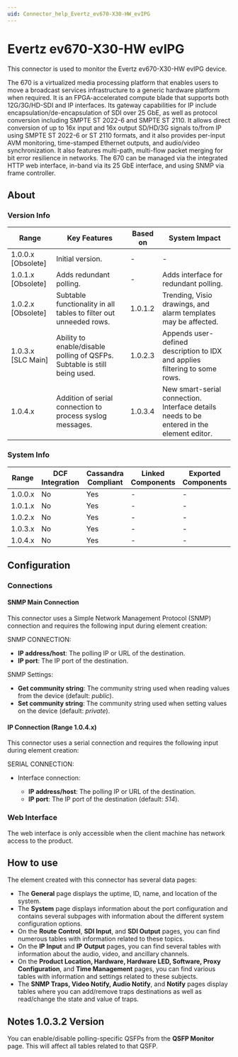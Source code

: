 ```yaml
---
uid: Connector_help_Evertz_ev670-X30-HW_evIPG
---
```


# Evertz ev670-X30-HW evIPG

This connector is used to monitor the Evertz ev670-X30-HW evIPG device.

The 670 is a virtualized media processing platform that enables users to move a broadcast services infrastructure to a generic hardware platform when required. It is an FPGA-accelerated compute blade that supports both 12G/3G/HD-SDI and IP interfaces. Its gateway capabilities for IP include encapsulation/de-encapsulation of SDI over 25 GbE, as well as protocol conversion including SMPTE ST 2022-6 and SMPTE ST 2110. It allows direct conversion of up to 16x input and 16x output SD/HD/3G signals to/from IP using SMPTE ST 2022-6 or ST 2110 formats, and it also provides per-input AVM monitoring, time-stamped Ethernet outputs, and audio/video synchronization. It also features multi-path, multi-flow packet merging for bit error resilience in networks. The 670 can be managed via the integrated HTTP web interface, in-band via its 25 GbE interface, and using SNMP via frame controller.

## About

### Version Info

| Range | Key Features | Based on | System Impact |
|--|--|--|--|
| 1.0.0.x [Obsolete] | Initial version. | - | - |
| 1.0.1.x [Obsolete] | Adds redundant polling. | - | Adds interface for redundant polling. |
| 1.0.2.x [Obsolete] | Subtable functionality in all tables to filter out unneeded rows. | 1.0.1.2 | Trending, Visio drawings, and alarm templates may be affected. |
| 1.0.3.x [SLC Main] | Ability to enable/disable polling of QSFPs. Subtable is still being used. | 1.0.2.3 | Appends user-defined description to IDX and applies filtering to some rows. |
| 1.0.4.x | Addition of serial connection to process syslog messages. | 1.0.3.4 | New smart-serial connection. Interface details needs to be entered in the element editor. |

### System Info

| Range     | DCF Integration     | Cassandra Compliant     | Linked Components     | Exported Components     |
|-----------|---------------------|-------------------------|-----------------------|-------------------------|
| 1.0.0.x   | No                  | Yes                     | -                     | -                       |
| 1.0.1.x   | No                  | Yes                     | -                     | -                       |
| 1.0.2.x   | No                  | Yes                     | -                     | -                       |
| 1.0.3.x   | No                  | Yes                     | -                     | -                       |
| 1.0.4.x   | No                  | Yes                     | -                     | -                       |

## Configuration

### Connections

#### SNMP Main Connection

This connector uses a Simple Network Management Protocol (SNMP) connection and requires the following input during element creation:

SNMP CONNECTION:

- **IP address/host**: The polling IP or URL of the destination.
- **IP port**: The IP port of the destination.

SNMP Settings:

- **Get community string**: The community string used when reading values from the device (default: *public*).
- **Set community string**: The community string used when setting values on the device (default: *private*).

#### IP Connection (Range 1.0.4.x)

This connector uses a serial connection and requires the following input during element creation:

SERIAL CONNECTION:

- Interface connection:

  - **IP address/host**: The polling IP or URL of the destination.
  - **IP port**: The IP port of the destination (default: *514*).
  
### Web Interface

The web interface is only accessible when the client machine has network access to the product.

## How to use

The element created with this connector has several data pages:

- The **General** page displays the uptime, ID, name, and location of the system.
- The **System** page displays information about the port configuration and contains several subpages with information about the different system configuration options.
- On the **Route Control**, **SDI Input**, and **SDI Output** pages, you can find numerous tables with information related to these topics.
- On the **IP Input** and **IP** **Output** pages, you can find several tables with information about the audio, video, and ancillary channels.
- On the **Product Location, Hardware, Hardware LED, Software, Proxy Configuration**, and **Time Management** pages, you can find various tables with information and settings related to these subjects.
- The **SNMP Traps, Video Notify, Audio Notify**, and **Notify** pages display tables where you can add/remove traps destinations as well as read/change the state and value of traps.

## Notes 1.0.3.2 Version

You can enable/disable polling-specific QSFPs from the **QSFP Monitor** page. This will affect all tables related to that QSFP.

